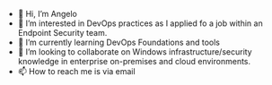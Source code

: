 - 👋 Hi, I’m Angelo
- 👀 I’m interested in DevOps practices as I applied fo a job within an Endpoint Security team.
- 🌱 I’m currently learning DevOps Foundations and tools
- 💞️ I’m looking to collaborate on Windows infrastructure/security knowledge in enterprise on-premises and cloud environments.
- 📫 How to reach me is via email

